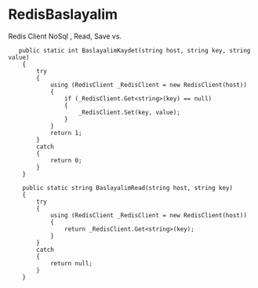 # RedisBaslayalim
Redis Client NoSql , Read, Save vs.

       public static int BaslayalimKaydet(string host, string key, string value)
        {
            try
            {
                using (RedisClient _RedisClient = new RedisClient(host))
                {
                    if (_RedisClient.Get<string>(key) == null)
                    {
                        _RedisClient.Set(key, value);
                    }
                }
                return 1;
            }
            catch
            {
                return 0;
            }
        }

        public static string BaslayalimRead(string host, string key)
        {
            try
            {
                using (RedisClient _RedisClient = new RedisClient(host))
                {
                    return _RedisClient.Get<string>(key);
                } 
            }
            catch
            {
                return null;
            }
        }
